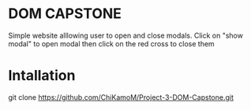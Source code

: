 # DOM CAPSTONE
Simple website alllowing user to open and close modals.
Click on "show modal" to open modal then click on the red cross to close them
# Intallation
git clone https://github.com/ChiKamoM/Project-3-DOM-Capstone.git
